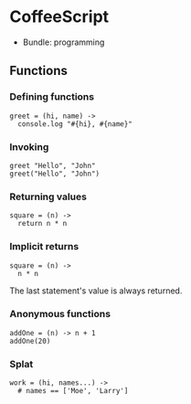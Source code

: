 CoffeeScript
============

* Bundle: programming

Functions
---------

### Defining functions

    greet = (hi, name) ->
      console.log "#{hi}, #{name}"

### Invoking

    greet "Hello", "John"
    greet("Hello", "John")

### Returning values

    square = (n) ->
      return n * n

### Implicit returns
   
    square = (n) ->
      n * n

The last statement's value is always returned.

### Anonymous functions

    addOne = (n) -> n + 1
    addOne(20)

### Splat

    work = (hi, names...) ->
      # names == ['Moe', 'Larry']
